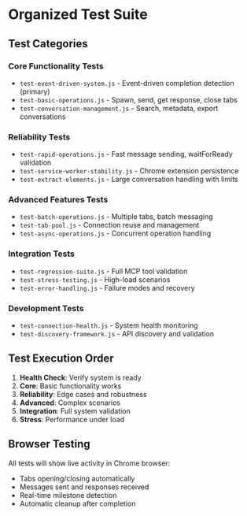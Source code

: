 # Organized Test Suite

## Test Categories

### Core Functionality Tests
- `test-event-driven-system.js` - Event-driven completion detection (primary)
- `test-basic-operations.js` - Spawn, send, get response, close tabs
- `test-conversation-management.js` - Search, metadata, export conversations

### Reliability Tests  
- `test-rapid-operations.js` - Fast message sending, waitForReady validation
- `test-service-worker-stability.js` - Chrome extension persistence
- `test-extract-elements.js` - Large conversation handling with limits

### Advanced Features Tests
- `test-batch-operations.js` - Multiple tabs, batch messaging
- `test-tab-pool.js` - Connection reuse and management
- `test-async-operations.js` - Concurrent operation handling

### Integration Tests
- `test-regression-suite.js` - Full MCP tool validation
- `test-stress-testing.js` - High-load scenarios
- `test-error-handling.js` - Failure modes and recovery

### Development Tests
- `test-connection-health.js` - System health monitoring
- `test-discovery-framework.js` - API discovery and validation

## Test Execution Order

1. **Health Check**: Verify system is ready
2. **Core**: Basic functionality works
3. **Reliability**: Edge cases and robustness  
4. **Advanced**: Complex scenarios
5. **Integration**: Full system validation
6. **Stress**: Performance under load

## Browser Testing

All tests will show live activity in Chrome browser:
- Tabs opening/closing automatically
- Messages sent and responses received
- Real-time milestone detection
- Automatic cleanup after completion